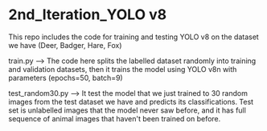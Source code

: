 # 2nd_Iteration_YOLO v8
This repo includes the code for training and testing YOLO v8 on the dataset we have (Deer, Badger, Hare, Fox)

train.py --> The code here splits the labelled dataset randomly into training and validation datasets, then it trains the model using YOLO v8n with parameters (epochs=50, batch=9)

test_random30.py --> It test the model that we just trained to 30 random images from the test dataset we have and predicts its classifications. Test set is unlabelled images that the model never saw before, and it has full sequence of animal images that haven't been trained on before.
